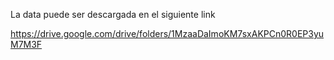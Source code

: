 La data puede ser descargada en el siguiente link

https://drive.google.com/drive/folders/1MzaaDaImoKM7sxAKPCn0R0EP3yuM7M3F